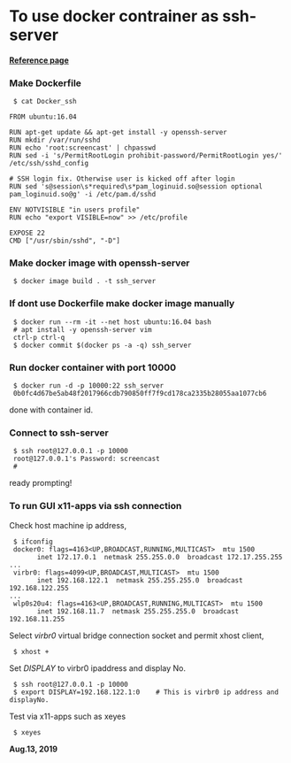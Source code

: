 # To use docker contrainer as ssh-server  

#### [Reference page](https://qiita.com/YumaInaura/items/adb20c8083fce2da86e1)  

### Make Dockerfile  
```
 $ cat Docker_ssh
 
FROM ubuntu:16.04

RUN apt-get update && apt-get install -y openssh-server
RUN mkdir /var/run/sshd
RUN echo 'root:screencast' | chpasswd
RUN sed -i 's/PermitRootLogin prohibit-password/PermitRootLogin yes/' /etc/ssh/sshd_config

# SSH login fix. Otherwise user is kicked off after login
RUN sed 's@session\s*required\s*pam_loginuid.so@session optional pam_loginuid.so@g' -i /etc/pam.d/sshd

ENV NOTVISIBLE "in users profile"
RUN echo "export VISIBLE=now" >> /etc/profile

EXPOSE 22
CMD ["/usr/sbin/sshd", "-D"]
```

### Make docker image with openssh-server  
```
 $ docker image build . -t ssh_server
```

### If dont use Dockerfile make docker image manually  
```
 $ docker run --rm -it --net host ubuntu:16.04 bash
 # apt install -y openssh-server vim
 ctrl-p ctrl-q
 $ docker commit $(docker ps -a -q) ssh_server
```

### Run docker container with port 10000  
```
 $ docker run -d -p 10000:22 ssh_server
 0b0fc4d67be5ab48f2017966cdb790850ff7f9cd178ca2335b28055aa1077cb6
```
done with container id.  

### Connect to ssh-server  
```
 $ ssh root@127.0.0.1 -p 10000
 root@127.0.0.1's Password: screencast
 #
 ```
 ready prompting!  
 
 ### To run GUI x11-apps via ssh connection
 Check host machine ip address,  
 ```
  $ ifconfig
  docker0: flags=4163<UP,BROADCAST,RUNNING,MULTICAST>  mtu 1500
        inet 172.17.0.1  netmask 255.255.0.0  broadcast 172.17.255.255
 ...
  virbr0: flags=4099<UP,BROADCAST,MULTICAST>  mtu 1500
        inet 192.168.122.1  netmask 255.255.255.0  broadcast 192.168.122.255
 ...
  wlp0s20u4: flags=4163<UP,BROADCAST,RUNNING,MULTICAST>  mtu 1500
        inet 192.168.11.7  netmask 255.255.255.0  broadcast 192.168.11.255
 ```
 
 Select *virbr0* virtual bridge connection socket and permit xhost client,    
 ```
  $ xhost +
 ```
 
 Set *DISPLAY* to virbr0 ipaddress and display No.  
 ```
  $ ssh root@127.0.0.1 -p 10000
  $ export DISPLAY=192.168.122.1:0    # This is virbr0 ip address and displayNo.
``` 

Test via x11-apps such as xeyes
```
 $ xeyes
```

 **Aug.13, 2019**  
 
 
 
